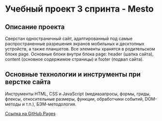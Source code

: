 # Учебный проект 3 спринта - Mesto

## Описание проекта
Сверстан одностраничный сайт, адаптированный под самые распространенные разрешения экранов мобильных и десктопных устройств, а также планшетов. Все элементы хранятся в родительском блоке page. Основные блоки внутри блока page: header (шапка сайта), content (основное содержимое страницы) и footer (подвал сайта).

## Основные технологии и инструменты при верстке сайта
Инструменты HTML, CSS и JavaScript (медиазапросы, формы, гриды, флексы, относительные размеры, функции, обработчики событий, DOM-методы и т.п.), БЭМ-методология.

[Ссылка на GitHub Pages](https://sskavysh.github.io/mesto-project/)
